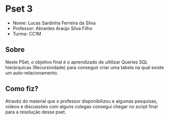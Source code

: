 # Pset 3
* Nome: Lucas Sardinha Ferreira da Silva
* Professor: Abrantes Araújo Silva Filho
* Turma: CC1M

## Sobre
Neste PSet, o objetivo final é o aprendizado de ultilizar Queries SQL hierárquicas (Recursividade) para conseguir criar uma tabela na qual existe um auto-relacionamento.

## Como fiz?
Atravéz do material que o professor disponibilizou e algumas pesquisas, videos e discussões com alguns colegas consegui chegar no script final para a resolução desse pset.

